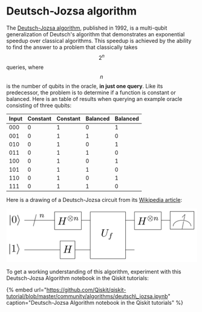# Deutsch-Jozsa algorithm

The [Deutsch-Jozsa algorithm](https://en.wikipedia.org/wiki/Deutsch%E2%80%93Jozsa_algorithm), published in 1992, is a multi-qubit generalization of Deutsch's algorithm that demonstrates an exponential speedup over classical algorithms. This speedup is achieved by the ability to find the answer to a problem that classically takes $$2^n$$queries, where $$n$$ is the number of qubits in the oracle, **in just one query**. Like its predecessor, the problem is to determine if a function is constant or balanced. Here is an table of results when querying an example oracle consisting of three qubits:

| Input | Constant | Constant | Balanced | Balanced |
| :--- | :--- | :--- | :--- | :--- |
| 000 | 0 | 1 | 0 | 1 |
| 001 | 0 | 1 | 1 | 0 |
| 010 | 0 | 1 | 0 | 1 |
| 011 | 0 | 1 | 1 | 0 |
| 100 | 0 | 1 | 0 | 1 |
| 101 | 0 | 1 | 1 | 0 |
| 110 | 0 | 1 | 0 | 1 |
| 111 | 0 | 1 | 1 | 0 |

Here is a drawing of a Deutsch-Jozsa circuit from its [Wikipedia article](https://en.wikipedia.org/wiki/Deutsch–Jozsa_algorithm):

![Deutsch&#x2013;Jozsa algorithm circuit \(from Wikipedia\)](../../.gitbook/assets/618784a31f0ee8983fe191fb82c4afb4-1.png)

To get a working understanding of this algorithm, experiment with this Deutsch-Jozsa Algorithm notebook in the Qiskit tutorials:

{% embed url="https://github.com/Qiskit/qiskit-tutorial/blob/master/community/algorithms/deutsch\_jozsa.ipynb" caption="Deutsch-Jozsa Algorithm notebook in the Qiskit tutorials" %}



